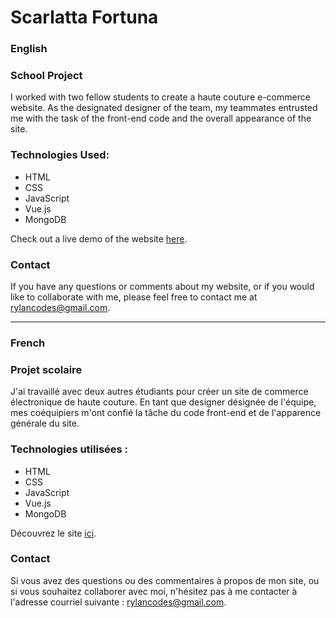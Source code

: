 # Scarlatta Fortuna
### English
### School Project

I worked with two fellow students to create a haute couture e-commerce website. As the designated designer of the team, my teammates entrusted me with the task of the front-end code and the overall appearance of the site.

### Technologies Used:
- HTML
- CSS
- JavaScript
- Vue.js
- MongoDB

Check out a live demo of the website [here](https://scarlatta-fortuna.onrender.com).

### Contact
If you have any questions or comments about my website, or if you would like to collaborate with me, please feel free to contact me at rylancodes@gmail.com.

---
### French
### Projet scolaire

J'ai travaillé avec deux autres étudiants pour créer un site de commerce électronique de haute couture. En tant que designer désignée de l'équipe, mes coéquipiers m'ont confié la tâche du code front-end et de l'apparence générale du site.

### Technologies utilisées :
- HTML
- CSS
- JavaScript
- Vue.js
- MongoDB

Découvrez le site [ici](https://scarlatta-fortuna.onrender.com).

### Contact
Si vous avez des questions ou des commentaires à propos de mon site, ou si vous souhaitez collaborer avec moi, n'hésitez pas à me contacter à l'adresse courriel suivante : rylancodes@gmail.com.
